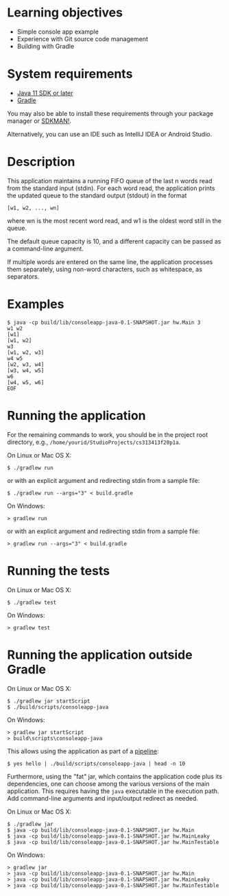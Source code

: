 # Learning objectives

* Simple console app example
* Experience with Git source code management
* Building with Gradle

# System requirements

* [Java 11 SDK or later](https://www.oracle.com/java/technologies/javase-jdk11-downloads.html)
* [Gradle](https://gradle.org/)

You may also be able to install these requirements through your package manager or [SDKMAN!](https://sdkman.io/).

Alternatively, you can use an IDE such as IntelliJ IDEA or Android Studio.

# Description

This application maintains a running FIFO queue of the last n words read from the standard input (stdin).
For each word read, the application prints the updated queue to the standard output (stdout) in the format

    [w1, w2, ..., wn]

where wn is the most recent word read, and w1 is the oldest word still in the queue.

The default queue capacity is 10, and a different capacity can be passed as a command-line argument.

If multiple words are entered on the same line, the application processes them separately, using non-word characters, such as whitespace, as separators.

# Examples

```
$ java -cp build/lib/consoleapp-java-0.1-SNAPSHOT.jar hw.Main 3
w1 w2
[w1]
[w1, w2]
w3
[w1, w2, w3]
w4 w5
[w2, w3, w4]
[w3, w4, w5]
w6
[w4, w5, w6]
EOF
```

# Running the application

For the remaining commands to work, you should be in the project root directory, e.g., `/home/yourid/StudioProjects/cs313413f20p1a`.

On Linux or Mac OS X:

    $ ./gradlew run

or with an explicit argument and redirecting stdin from a sample file:

    $ ./gradlew run --args="3" < build.gradle

On Windows:

    > gradlew run

or with an explicit argument and redirecting stdin from a sample file:

    > gradlew run --args="3" < build.gradle

# Running the tests

On Linux or Mac OS X:

    $ ./gradlew test

On Windows:

    > gradlew test

# Running the application outside Gradle

On Linux or Mac OS X:

    $ ./gradlew jar startScript
    $ ./build/scripts/consoleapp-java

On Windows:

    > gradlew jar startScript
    > build\scripts\consoleapp-java

This allows using the application as part of a [pipeline](https://ss64.com/nt/syntax-redirection.html):

    $ yes hello | ./build/scripts/consoleapp-java | head -n 10

Furthermore, using the "fat" jar, which contains the application code plus its dependencies, one can choose among the various versions of the main application.
This requires having the `java` executable in the execution path.
Add command-line arguments and input/output redirect as needed.

On Linux or Mac OS X:

    $ ./gradlew jar
    $ java -cp build/lib/consoleapp-java-0.1-SNAPSHOT.jar hw.Main
    $ java -cp build/lib/consoleapp-java-0.1-SNAPSHOT.jar hw.MainLeaky
    $ java -cp build/lib/consoleapp-java-0.1-SNAPSHOT.jar hw.MainTestable

On Windows:

    > gradlew jar
    > java -cp build/lib/consoleapp-java-0.1-SNAPSHOT.jar hw.Main
    > java -cp build/lib/consoleapp-java-0.1-SNAPSHOT.jar hw.MainLeaky
    > java -cp build/lib/consoleapp-java-0.1-SNAPSHOT.jar hw.MainTestable

